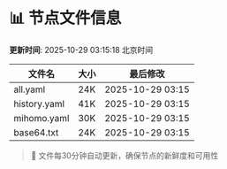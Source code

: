 # 📊 节点文件信息

**更新时间**: 2025-10-29 03:15:18 北京时间

| 文件名 | 大小 | 最后修改 |
|--------|------|----------|
| all.yaml | 24K | 2025-10-29 03:15 |
| history.yaml | 41K | 2025-10-29 03:15 |
| mihomo.yaml | 30K | 2025-10-29 03:15 |
| base64.txt | 24K | 2025-10-29 03:15 |

> 🔄 文件每30分钟自动更新，确保节点的新鲜度和可用性
